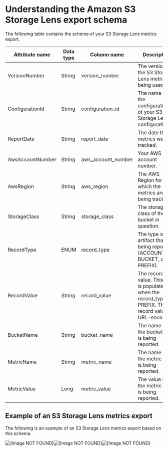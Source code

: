 # Understanding the Amazon S3 Storage Lens export schema<a name="storage_lens_understanding_metrics_export_schema"></a>

The following table contains the schema of your S3 Storage Lens metrics export\.


| Attribute name  | Data type | Column name | Description | 
| --- | --- | --- | --- | 
| VersionNumber | String | version\_number | The version of the S3 Storage Lens metrics being used\. | 
| ConfigurationId | String | configuration\_id | The name of the configuration\_id of your S3 Storage Lens configuration\. | 
| ReportDate  | String  | report\_date  | The date the metrics were tracked\.  | 
|  AwsAccountNumber  |  String  |  aws\_account\_number  |  Your AWS account number\.  | 
|  AwsRegion  |  String  |  aws\_region  |  The AWS Region for which the metrics are being tracked\.  | 
|  StorageClass  |  String  |  storage\_class  |  The storage class of the bucket in question\.  | 
|  RecordType  |  ENUM  |  record\_type  |  The type of artifact that is being reported \(ACCOUNT, BUCKET, or PREFIX\)\.  | 
|  RecordValue  |  String  |  record\_value  |  The record value\. This field is populated when the record\_type is PREFIX\. The record value is URL\-encoded  | 
|  BucketName  |  String  |  bucket\_name  |  The name of the bucket that is being reported\.  | 
|  MetricName  |  String  |  metric\_name  |  The name of the metric that is being reported\.  | 
|  MetricValue  |  Long  |  metric\_value  |  The value of the metric that is being reported\.  | 

## Example of an S3 Storage Lens metrics export<a name="storage_lens_sample_metrics_export"></a>

The following is an example of an S3 Storage Lens metrics export based on this schema\.

![\[Image NOT FOUND\]](http://docs.aws.amazon.com/AmazonS3/latest/userguide/images/sample_storage_lens_export.png)![\[Image NOT FOUND\]](http://docs.aws.amazon.com/AmazonS3/latest/userguide/)![\[Image NOT FOUND\]](http://docs.aws.amazon.com/AmazonS3/latest/userguide/)